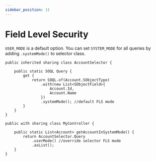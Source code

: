 ```yaml
---
sidebar_position: 11
---
```


# Field Level Security

`USER_MODE` is a default option. You can set `SYSTEM_MODE` for all queries by adding `.systemMode()` to selector class.

```apex
public inherited sharing class AccountSelector {

    public static SOQL Query {
        get {
            return SOQL.of(Account.SObjectType)
                .with(new List<SObjectField>{
                    Account.Id,
                    Account.Name
                })
                .systemMode(); //default FLS mode
        }
    }
}

public with sharing class MyController {

    public static List<Account> getAccountInSystemMode() {
        return AccountSelector.Query
            .userMode() //override selector FLS mode
            .asList();
    }
}
```
